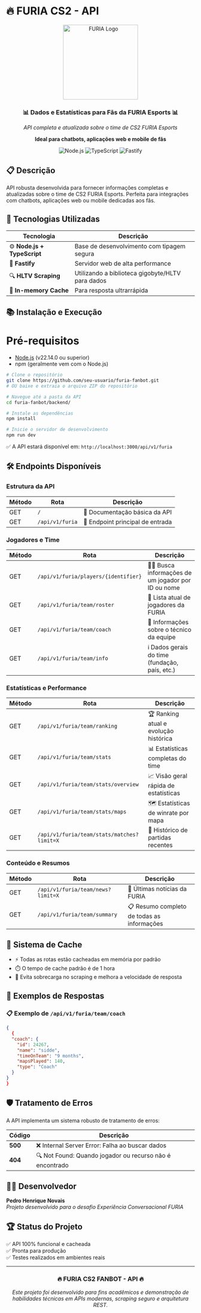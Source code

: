 # 🔥 FURIA CS2 - API

<div align="center">
    <img src="https://upload.wikimedia.org/wikipedia/pt/f/f9/Furia_Esports_logo.png" alt="FURIA Logo" width="200"/>
    <h3>📊 Dados e Estatísticas para Fãs da FURIA Esports 📊</h3>
    <p><i>API completa e atualizada sobre o time de CS2 FURIA Esports</i></p>
    <p><b>Ideal para chatbots, aplicações web e mobile de fãs</b></p>

![Node.js](https://img.shields.io/badge/Node.js-43853D?style=for-the-badge&logo=node.js&logoColor=white)
![TypeScript](https://img.shields.io/badge/TypeScript-007ACC?style=for-the-badge&logo=typescript&logoColor=white)
![Fastify](https://img.shields.io/badge/Fastify-202020?style=for-the-badge&logo=fastify&logoColor=white)

</div>

## 📋 Descrição

API robusta desenvolvida para fornecer informações completas e atualizadas sobre o time de CS2 FURIA Esports.
Perfeita para integrações com chatbots, aplicações web ou mobile dedicadas aos fãs.

## 🚀 Tecnologias Utilizadas

| Tecnologia                  | Descrição                                        |
| --------------------------- | ------------------------------------------------ |
| ⚙️ **Node.js + TypeScript** | Base de desenvolvimento com tipagem segura       |
| 🚄 **Fastify**              | Servidor web de alta performance                 |
| 🔍 **HLTV Scraping**        | Utilizando a biblioteca gigobyte/HLTV para dados |
| 💾 **In-memory Cache**      | Para resposta ultrarrápida                       |

## 📚 Instalação e Execução

# Pré-requisitos

- [Node.js](https://nodejs.org/) (v22.14.0 ou superior)
- npm (geralmente vem com o Node.js)


```bash
# Clone o repositório
git clone https://github.com/seu-usuario/furia-fanbot.git
# OU baixe e extraia o arquivo ZIP do repositório

# Navegue até a pasta da API
cd furia-fanbot/backend/

# Instale as dependências
npm install

# Inicie o servidor de desenvolvimento
npm run dev
```

✅ A API estará disponível em: `http://localhost:3000/api/v1/furia`

## 🛠️ Endpoints Disponíveis

### Estrutura da API

| Método | Rota            | Descrição                        |
| ------ | --------------- | -------------------------------- |
| GET    | `/`             | 📝 Documentação básica da API    |
| GET    | `/api/v1/furia` | 🚪 Endpoint principal de entrada |

### Jogadores e Time

| Método | Rota                                 | Descrição                                         |
| ------ | ------------------------------------ | ------------------------------------------------- |
| GET    | `/api/v1/furia/players/{identifier}` | 👨‍💻 Busca informações de um jogador por ID ou nome |
| GET    | `/api/v1/furia/team/roster`          | 👥 Lista atual de jogadores da FURIA              |
| GET    | `/api/v1/furia/team/coach`           | 🧠 Informações sobre o técnico da equipe          |
| GET    | `/api/v1/furia/team/info`            | ℹ️ Dados gerais do time (fundação, país, etc.)    |

### Estatísticas e Performance

| Método | Rota                                       | Descrição                             |
| ------ | ------------------------------------------ | ------------------------------------- |
| GET    | `/api/v1/furia/team/ranking`               | 🏆 Ranking atual e evolução histórica |
| GET    | `/api/v1/furia/team/stats`                 | 📊 Estatísticas completas do time     |
| GET    | `/api/v1/furia/team/stats/overview`        | 📈 Visão geral rápida de estatísticas |
| GET    | `/api/v1/furia/team/stats/maps`            | 🗺️ Estatísticas de winrate por mapa   |
| GET    | `/api/v1/furia/team/stats/matches?limit=X` | 🏹 Histórico de partidas recentes     |

### Conteúdo e Resumos

| Método | Rota                              | Descrição                                  |
| ------ | --------------------------------- | ------------------------------------------ |
| GET    | `/api/v1/furia/team/news?limit=X` | 📰 Últimas notícias da FURIA               |
| GET    | `/api/v1/furia/team/summary`      | 📋 Resumo completo de todas as informações |

## 💾 Sistema de Cache

- ⚡ Todas as rotas estão cacheadas em memória por padrão
- ⏱️ O tempo de cache padrão é de 1 hora
- 🚀 Evita sobrecarga no scraping e melhora a velocidade de resposta

## 🎯 Exemplos de Respostas

### 📋 Exemplo de `/api/v1/furia/team/coach`

```json
{
  {
  "coach": {
    "id": 24267,
    "name": "sidde",
    "timeOnTeam": "9 months",
    "mapsPlayed": 140,
    "type": "Coach"
  }
}
}
````

## 🛡️ Tratamento de Erros

A API implementa um sistema robusto de tratamento de erros:

| Código  | Descrição                                                |
| ------- | -------------------------------------------------------- |
| **500** | ❌ Internal Server Error: Falha ao buscar dados          |
| **404** | 🔍 Not Found: Quando jogador ou recurso não é encontrado |

## 👨‍💻 Desenvolvedor

**Pedro Henrique Novais**  
_Projeto desenvolvido para o desafio Experiência Conversacional FURIA_

## 🏆 Status do Projeto

✅ API 100% funcional e cacheada  
✅ Pronta para produção  
✅ Testes realizados em ambientes reais

---

<div align="center">
    <h3>🔥 FURIA CS2 FANBOT - API 🔥</h3>
    <p><i>Este projeto foi desenvolvido para fins acadêmicos e demonstração de habilidades técnicas em APIs modernas, scraping seguro e arquitetura REST.</i></p>
</div>
